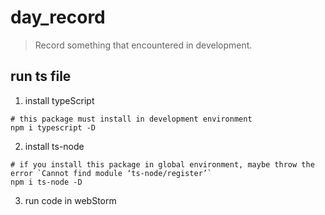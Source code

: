 # day_record

> Record something that encountered in development.

## run ts file

1. install typeScript

```shell
# this package must install in development environment
npm i typescript -D
```

2. install ts-node

```shell
# if you install this package in global environment, maybe throw the error `Cannot find module ‘ts-node/register’`
npm i ts-node -D
```

3. run code in webStorm

